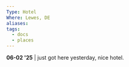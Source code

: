 ```yaml
---
Type: Hotel
Where: Lewes, DE
aliases: 
tags:
  - docs
  - places
---
```

**06-02 '25** | just got here yesterday, nice hotel.